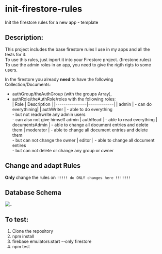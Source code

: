 # init-firestore-rules
Init the firestore rules for a new app - template

## Description:
This project includes the base firestore rules I use in my apps and all the tests for it.  
To use this rules, just inport it into your Firestore project. (firestone.rules)  
To use the admin roles in an app, you need to give the rigth rigts to some users.

In the firestore you already **need** to have the following Collection/Documents:  
- authGroup/theAuthGroup (with the groups Array),
- authRole/theAuthRole/roles with the following roles:  
    | Role           | Description |
    |----------------|-------------|
    | admin          | - can do everythining|
    | authWriter     | - able to do everything <br> - but not read/write any admin users<br>- can also not give himself admin
    | authRead       | - able to read everything
    | documentsAdmin | - able to change all document entries and delete them
    | moderator      | - able to change all document entries and delete them<br>- but can not change the owner
    | editor         | - able to change all document entires<br>- but can not delete or change any group or owner

## Change and adapt Rules
**Only** change the rules on `!!!!! do ONLY changes here !!!!!!!`

## Database Schema
![..](http://www.plantuml.com/plantuml/proxy?cache=no&src=https://raw.githubusercontent.com/swissglider/init-firebase/master/schema/db.wsd)

## To test:
1) Clone the repository
2) npm install
3) firebase emulators:start --only firestore
4) npm test
